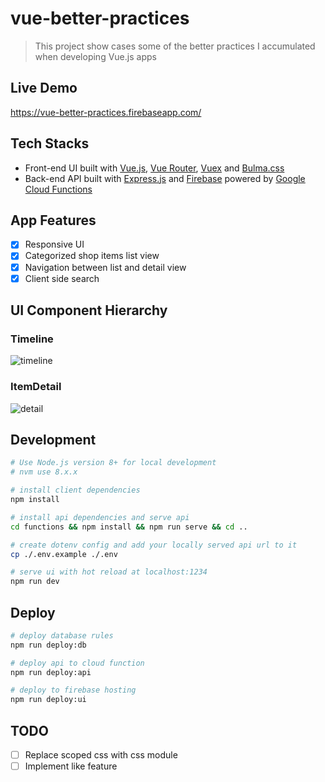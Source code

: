 # vue-better-practices

> This project show cases some of the better practices I accumulated when developing Vue.js apps

## Live Demo

https://vue-better-practices.firebaseapp.com/

## Tech Stacks

- Front-end UI built with [Vue.js](https://vuejs.org/), [Vue Router](https://router.vuejs.org/), [Vuex](https://vuex.vuejs.org/) and [Bulma.css](https://bulma.io/)
- Back-end API built with [Express.js](https://expressjs.com/) and [Firebase](https://firebase.google.com/) powered by [Google Cloud Functions](https://cloud.google.com/functions/)

## App Features

- [x] Responsive UI
- [x] Categorized shop items list view
- [x] Navigation between list and detail view
- [x] Client side search

## UI Component Hierarchy
### Timeline
![timeline](https://user-images.githubusercontent.com/5327840/49975808-ddfd5a80-ff82-11e8-9325-9c17e5db1a0f.png)

### ItemDetail
![detail](https://user-images.githubusercontent.com/5327840/49975807-ddfd5a80-ff82-11e8-85e1-7c3a287fe42d.png)

## Development

```bash
# Use Node.js version 8+ for local development
# nvm use 8.x.x

# install client dependencies
npm install

# install api dependencies and serve api
cd functions && npm install && npm run serve && cd ..

# create dotenv config and add your locally served api url to it
cp ./.env.example ./.env

# serve ui with hot reload at localhost:1234
npm run dev
```

## Deploy

```bash
# deploy database rules
npm run deploy:db

# deploy api to cloud function
npm run deploy:api

# deploy to firebase hosting
npm run deploy:ui
```

## TODO

- [ ] Replace scoped css with css module
- [ ] Implement like feature
